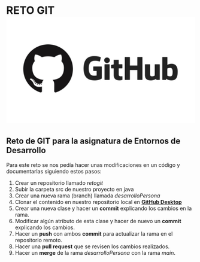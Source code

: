 # RETO GIT ![logo](img/GitHub-logo-2-imagen.jpg)

## Reto de GIT para la asignatura de Entornos de Desarrollo

Para este reto se nos pedía hacer unas modificaciones en un código y documentarlas siguiendo estos pasos:

1. Crear un repositorio llamado *retogit*
2. Subir la carpeta src de nuestro proyecto en java
3. Crear una nueva rama (branch) llamada *desarrolloPersona*
4. Clonar el contenido en nuestro repositorio local en [**GitHub Desktop**](https://desktop.github.com/)
5. Crear una nueva clase y hacer un **commit** explicando los cambios en la rama.
6. Modificar algún atributo de esta clase y hacer de nuevo un **commit** explicando los cambios.
7. Hacer un **push** con ambos **commit** para actualizar la rama en el repositorio remoto.
8. Hacer una **pull request**  que se revisen los cambios realizados.
9. Hacer un **merge** de la rama *desarrolloPersona* con la rama *main*.

